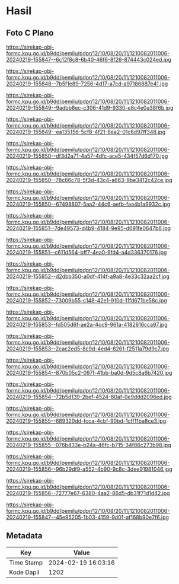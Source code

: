 # Hasil

## Foto C Plano

https://sirekap-obj-formc.kpu.go.id/b9dd/pemilu/pdpr/12/10/08/20/11/1210082011006-20240219-155847--6c12f8c8-6b40-46f6-8f26-874443c024ed.jpg

https://sirekap-obj-formc.kpu.go.id/b9dd/pemilu/pdpr/12/10/08/20/11/1210082011006-20240219-155848--7b5f1e89-7256-4d17-a7cd-a97186887e41.jpg

https://sirekap-obj-formc.kpu.go.id/b9dd/pemilu/pdpr/12/10/08/20/11/1210082011006-20240219-155849--9adbb8ec-c306-41d9-9330-e8c4e0a38f6b.jpg

https://sirekap-obj-formc.kpu.go.id/b9dd/pemilu/pdpr/12/10/08/20/11/1210082011006-20240219-155849--ea135156-5cf8-4f21-8ea2-01c6d97ff348.jpg

https://sirekap-obj-formc.kpu.go.id/b9dd/pemilu/pdpr/12/10/08/20/11/1210082011006-20240219-155850--df3d2a71-4a57-4dfc-ace5-434f57d6d170.jpg

https://sirekap-obj-formc.kpu.go.id/b9dd/pemilu/pdpr/12/10/08/20/11/1210082011006-20240219-155850--78c66c78-5f3d-43c4-a663-9be3412c42ce.jpg

https://sirekap-obj-formc.kpu.go.id/b9dd/pemilu/pdpr/12/10/08/20/11/1210082011006-20240219-155850--67498807-5aa2-44c6-aefb-faa4b1a9932c.jpg

https://sirekap-obj-formc.kpu.go.id/b9dd/pemilu/pdpr/12/10/08/20/11/1210082011006-20240219-155851--7de49573-d4b9-4184-9e95-d691fe0647b6.jpg

https://sirekap-obj-formc.kpu.go.id/b9dd/pemilu/pdpr/12/10/08/20/11/1210082011006-20240219-155851--c611d564-bff7-4ea0-9fd4-a4d336370176.jpg

https://sirekap-obj-formc.kpu.go.id/b9dd/pemilu/pdpr/12/10/08/20/11/1210082011006-20240219-155852--d2dbb350-a0df-414f-a9a8-4e33c32aa2cf.jpg

https://sirekap-obj-formc.kpu.go.id/b9dd/pemilu/pdpr/12/10/08/20/11/1210082011006-20240219-155852--73009b55-c148-42e1-910d-11fd671be58c.jpg

https://sirekap-obj-formc.kpu.go.id/b9dd/pemilu/pdpr/12/10/08/20/11/1210082011006-20240219-155853--fd505d6f-ae2a-4cc9-961a-4182616cca97.jpg

https://sirekap-obj-formc.kpu.go.id/b9dd/pemilu/pdpr/12/10/08/20/11/1210082011006-20240219-155853--2cac2ed5-8c9d-4ed4-8261-f2511a79d9c7.jpg

https://sirekap-obj-formc.kpu.go.id/b9dd/pemilu/pdpr/12/10/08/20/11/1210082011006-20240219-155854--870b05c2-097f-41bb-ba0d-9d5c8a6b7420.jpg

https://sirekap-obj-formc.kpu.go.id/b9dd/pemilu/pdpr/12/10/08/20/11/1210082011006-20240219-155854--72b5d139-2bef-4524-80af-0e9ddd2096ed.jpg

https://sirekap-obj-formc.kpu.go.id/b9dd/pemilu/pdpr/12/10/08/20/11/1210082011006-20240219-155855--689320dd-fcca-4cbf-90bd-1cff11ba8ce3.jpg

https://sirekap-obj-formc.kpu.go.id/b9dd/pemilu/pdpr/12/10/08/20/11/1210082011006-20240219-155855--076b433e-b24a-46fc-b715-34f86c273b98.jpg

https://sirekap-obj-formc.kpu.go.id/b9dd/pemilu/pdpr/12/10/08/20/11/1210082011006-20240219-155856--96b29df9-a552-4b90-9c8c-3dee91981046.jpg

https://sirekap-obj-formc.kpu.go.id/b9dd/pemilu/pdpr/12/10/08/20/11/1210082011006-20240219-155856--72777e67-6380-4aa2-86d5-db31f71d1d42.jpg

https://sirekap-obj-formc.kpu.go.id/b9dd/pemilu/pdpr/12/10/08/20/11/1210082011006-20240219-155847--45e95205-1b03-4159-9d01-af168b90e7f6.jpg


## Metadata

| Key        | Value               |
| ---------- | ------------------- |
| Time Stamp | 2024-02-19 16:03:16 |
| Kode Dapil | 1202                |



